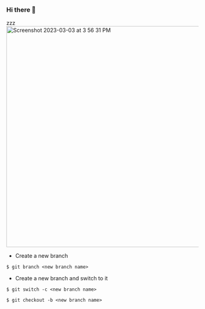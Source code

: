 ### Hi there 👋
zzz
<img width="579" alt="Screenshot 2023-03-03 at 3 56 31 PM" src="https://user-images.githubusercontent.com/117330708/222684636-0e4985be-3708-467d-9512-91d89f33971b.png">


- Create a new branch

`$ git branch <new branch name>`

- Create a new branch and switch to it

`$ git switch -c <new branch name>`

`$ git checkout -b <new branch name>`

<!--
**YouJun-IWON/YouJun-IWON** is a ✨ _special_ ✨ repository because its `README.md` (this file) appears on your GitHub profile.

Here are some ideas to get you started:

- 🔭 I’m currently working on ...
- 🌱 I’m currently learning ...
- 👯 I’m looking to collaborate on ...
- 🤔 I’m looking for help with ...
- 💬 Ask me about ...
- 📫 How to reach me: ...
- 😄 Pronouns: ...
- ⚡ Fun fact: ...
-->
